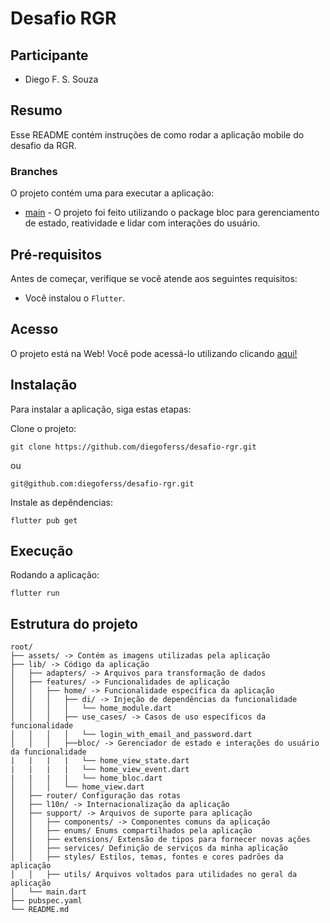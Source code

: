 # Desafio RGR

## Participante

- Diego F. S. Souza

## Resumo

Esse README contém instruções de como rodar a aplicação mobile do desafio da RGR.

### Branches
O projeto contém uma para executar a aplicação:

- [main](https://github.com/diegoferss/desafio-rgr/tree/main) - O projeto foi feito utilizando o package bloc para gerenciamento de estado, reatividade e lidar com interações do usuário.

## Pré-requisitos

Antes de começar, verifique se você atende aos seguintes requisitos:

* Você instalou o `Flutter`.

## Acesso

O projeto está na Web! Você pode acessá-lo utilizando clicando [aqui!](https://teste-rgr-503da.web.app)

## Instalação

Para instalar a aplicação, siga estas etapas:

Clone o projeto:
```
git clone https://github.com/diegoferss/desafio-rgr.git
```

ou

```
git@github.com:diegoferss/desafio-rgr.git
```

Instale as depêndencias:
```
flutter pub get
```

## Execução

Rodando a aplicação:

```
flutter run
```

## Estrutura do projeto

```
root/
├── assets/ -> Contém as imagens utilizadas pela aplicação
├── lib/ -> Código da aplicação
│   ├── adapters/ -> Arquivos para transformação de dados
│   ├── features/ -> Funcionalidades de aplicação
│   │   ├── home/ -> Funcionalidade específica da aplicação
│   │   │   ├── di/ -> Injeção de dependências da funcionalidade
│   │   │   │   └── home_module.dart
│   │   │   ├── use_cases/ -> Casos de uso específicos da funcionalidade
│   │   │   │   └── login_with_email_and_password.dart
│   │   │   ├──bloc/ -> Gerenciador de estado e interações do usuário da funcionalidade
|   |   |   |   └── home_view_state.dart
|   |   |   |   └── home_view_event.dart
|   |   |   |   └── home_bloc.dart
│   │   │   └── home_view.dart
│   ├── router/ Configuração das rotas
│   ├── l10n/ -> Internacionalização da aplicação 
│   ├── support/ -> Arquivos de suporte para aplicação
│   │   ├── components/ -> Componentes comuns da aplicação
│   │   ├── enums/ Enums compartilhados pela aplicação
│   │   ├── extensions/ Extensão de tipos para fornecer novas ações
│   │   ├── services/ Definição de serviços da minha aplicação
│   │   ├── styles/ Estilos, temas, fontes e cores padrões da aplicação
│   │   ├── utils/ Arquivos voltados para utilidades no geral da aplicação
│   └── main.dart
├── pubspec.yaml
└── README.md
```
